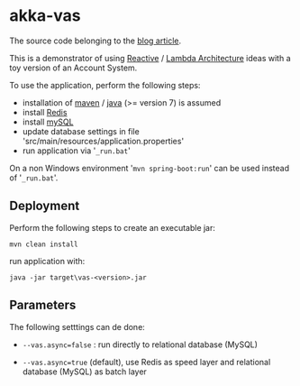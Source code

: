 # akka-vas #

The source code belonging to the [blog article](http://www.chess-ix.com/blog/can-make-mysql-app-faster/ "Can you make my MySQL webapp faster?").

This is a demonstrator of using [Reactive](http://www.reactivemanifesto.org/ "Reactive Manifesto") / [Lambda Architecture](http://lambda-architecture.net/ "Lambda Architecture") ideas with a toy version of an Account System.

To use the application, perform the following steps:

- installation of [maven](http://maven.apache.org/) / [java](http://www.oracle.com/technetwork/java/javase/downloads/index.html) (>= version 7) is assumed
- install [Redis](http://redis.io/)
- install [mySQL](http://www.mysql.com/)
- update database settings in file 'src/main/resources/application.properties'
- run application via '`_run.bat`'

On a non Windows environment '`mvn spring-boot:run`' can be used instead of '`_run.bat`'. 

## Deployment ##

Perform the following steps to create an executable jar:

    mvn clean install

run application with:

    java -jar target\vas-<version>.jar

## Parameters ##

The following setttings can de done:

- `--vas.async=false` : run directly to relational database (MySQL)

- `--vas.async=true` (default), use Redis as speed layer and relational database (MySQL) as batch layer
